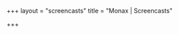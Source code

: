 +++
layout = "screencasts"
title = "Monax | Screencasts"

+++

<!-- section layout stored in /layouts/section/screencasts.html -->
